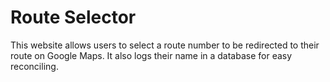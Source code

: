 # Route Selector

This website allows users to select a route number to be redirected to their route on Google Maps. It also logs their name in a database for easy reconciling.
